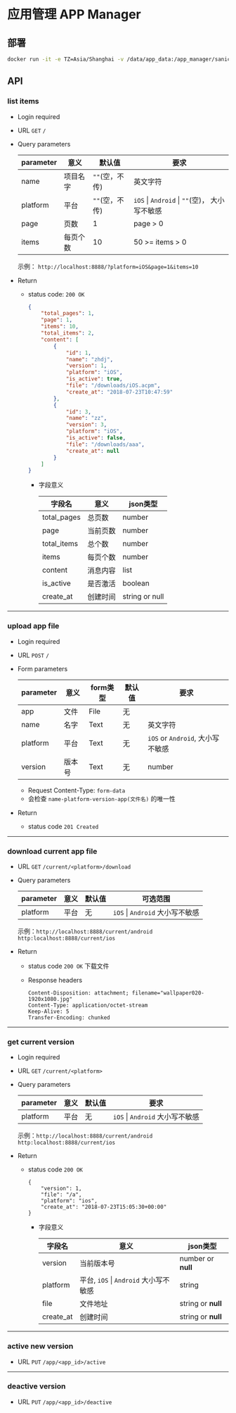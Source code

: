 # 应用管理 APP Manager

## 部署
```bash
docker run -it -e TZ=Asia/Shanghai -v /data/app_data:/app_manager/sanic_manager/uploads --link postgres:postgres -e DB_HOST=postgres -e APP_PORT=8888 -p 8888:8888 --name am -d app_manager
```

## API
### list items
* Login required
* URL `GET`  `/`
* Query parameters

    |parameter|意义|默认值|要求|
    |---|---|---|---|
    |name|项目名字|`""`(空，不传)|英文字符|
    |platform|平台|`""`(空，不传)|`iOS` \| `Android` \| `""`(空)， 大小写不敏感|
    |page|页数|1| page > 0|
    |items|每页个数|10|50 >= items > 0|
    
    示例：
    `http://localhost:8888/?platform=iOS&page=1&items=10`


* Return
    
    * status code: `200 OK`
    
        ```json
        {
            "total_pages": 1,
            "page": 1,
            "items": 10,
            "total_items": 2,
            "content": [
                {
                    "id": 1,
                    "name": "zhdj",
                    "version": 1,
                    "platform": "iOS",
                    "is_active": true,
                    "file": "/downloads/iOS.acpm",
                    "create_at": "2018-07-23T10:47:59"
                },
                {
                    "id": 3,
                    "name": "zz",
                    "version": 3,
                    "platform": "iOS",
                    "is_active": false,
                    "file": "/downloads/aaa",
                    "create_at": null
                }
            ]
        }
        ```
        
        * 字段意义
        
            |字段名|意义|json类型|
            |---|---|---|
            |total_pages|总页数|number|
            |page|当前页数|number|
            |total_items|总个数|number|
            |items|每页个数|number|
            |content|消息内容|list|
            |is_active|是否激活|boolean|
            |create_at|创建时间|string or null|

---
### upload app file
* Login required
* URL `POST`  `/`
* Form parameters

    |parameter|意义|form类型|默认值|要求|
    |---|---|---|---|---|
    |app|文件|File|无||
    |name|名字|Text|无|英文字符|
    |platform|平台|Text|无| `iOS` or `Android`, 大小写不敏感|
    |version|版本号|Text|无|number|

    
    * Request Content-Type: `form-data`
    * 会检查 `name-platform-version-app(文件名)` 的唯一性

* Return

    * status code `201 Created`

---
### download current app file
* URL `GET` `/current/<platform>/download`
* Query parameters

    |parameter|意义|默认值|可选范围|
    |---|---|---|---|
    |platform|平台|无|`iOS` \| `Android` 大小写不敏感|
    
    示例：`http://localhost:8888/current/android` `http:localhost:8888/current/ios`
    
* Return

    * status code `200 OK` 下载文件

    * Response headers

        ```
        Content-Disposition: attachment; filename="wallpaper020-1920x1080.jpg"
        Content-Type: application/octet-stream
        Keep-Alive: 5
        Transfer-Encoding: chunked
        ```

---
### get current version
* Login required
* URL `GET` `/current/<platform>`
* Query parameters

    |parameter|意义|默认值|要求|
    |---|---|---|---|
    |platform|平台|无|`iOS` \| `Android` 大小写不敏感|
    
    示例：`http://localhost:8888/current/android` `http:localhost:8888/current/ios`
    
* Return

    * status code `200 OK`
        
        ```
        {
            "version": 1,
            "file": "/a",
            "platform": "ios",
            "create_at": "2018-07-23T15:05:30+00:00"
        }
        ```
        
        * 字段意义
        
            |字段名|意义|json类型|
            |---|---|---|
            | version |当前版本号|number or **null**|
            |platform|平台, `iOS` \| `Android` 大小写不敏感|string|
            | file |文件地址|string or **null**|
            |create_at|创建时间|string or **null**|




---
### active new version
* URL `PUT` `/app/<app_id>/active`

---
### deactive version
* URL `PUT` `/app/<app_id>/deactive`


